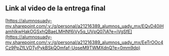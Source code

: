 ## Link al video de la entrega final

[https://alumnosuady-my.sharepoint.com/:v:/g/personal/a21216389_alumnos_uady_mx/EQvD40iHamhIkwHakOGSxhQBaeLMHNf6iVy5q_UVpQ07iA?e=iVgSfE](https://alumnosuady-my.sharepoint.com/:v:/g/personal/a21216389_alumnos_uady_mx/EeTrOOc4Cz9PpZfLVDTyPykBSkQOmfaf-UqseM9TWMXdnQ?e=0mm9dp)
